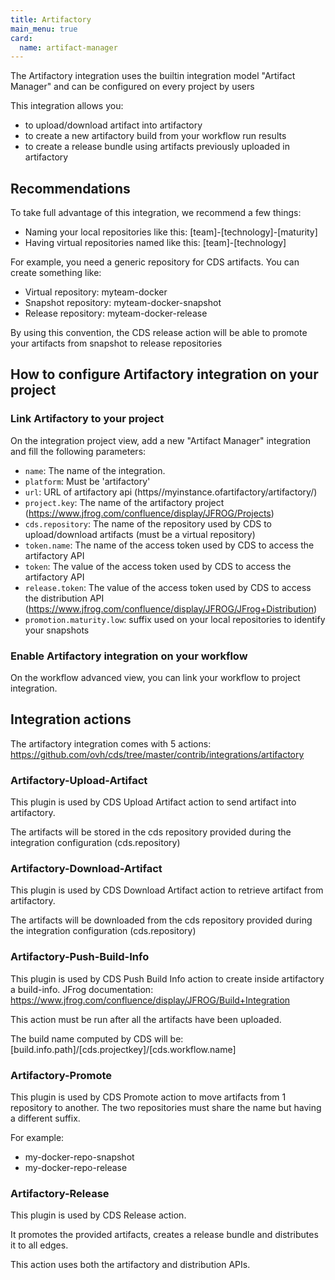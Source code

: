 ```yaml
---
title: Artifactory
main_menu: true
card: 
  name: artifact-manager
---
```


The Artifactory integration uses the builtin integration model "Artifact Manager" and can be configured on every project by users

This integration allows you:

* to upload/download artifact into artifactory
* to create a new artifactory build from your workflow run results
* to create a release bundle using artifacts previously uploaded in artifactory

## Recommendations

To take full advantage of this integration, we recommend a few things:

* Naming your local repositories like this: [team]-[technology]-[maturity]
* Having virtual repositories named like this: [team]-[technology]

For example, you need a generic repository for CDS artifacts. You can create something like:

* Virtual repository: myteam-docker
* Snapshot repository: myteam-docker-snapshot
* Release repository: myteam-docker-release

By using this convention, the CDS release action will be able to promote your artifacts from snapshot to release repositories

## How to configure Artifactory integration on your project

### Link Artifactory to your project

On the integration project view, add a new "Artifact Manager" integration and fill the following parameters:

* `name`: The name of the integration.
* `platform`: Must be 'artifactory'
* `url`: URL of artifactory api (https//myinstance.ofartifactory/artifactory/)
* `project.key`: The name of the artifactory project (https://www.jfrog.com/confluence/display/JFROG/Projects)
* `cds.repository`: The name of the repository used by CDS to upload/download artifacts (must be a virtual repository)
* `token.name`: The name of the access token used by CDS to access the artifactory API
* `token`: The value of the access token used by CDS to access the artifactory API
* `release.token`: The value of the access token used by CDS to access the distribution API (https://www.jfrog.com/confluence/display/JFROG/JFrog+Distribution)
* `promotion.maturity.low`: suffix used on your local repositories to identify your snapshots

### Enable Artifactory integration on your workflow

On the workflow advanced view, you can link your workflow to project integration.

## Integration actions

The artifactory integration comes with 5 actions: https://github.com/ovh/cds/tree/master/contrib/integrations/artifactory

### Artifactory-Upload-Artifact

This plugin is used by CDS Upload Artifact action to send artifact into artifactory.

The artifacts will be stored in the cds repository provided during the integration configuration (cds.repository)

### Artifactory-Download-Artifact

This plugin is used by CDS Download Artifact action to retrieve artifact from artifactory. 

The artifacts will be downloaded from the cds repository provided during the integration configuration (cds.repository)

### Artifactory-Push-Build-Info

This plugin is used by CDS Push Build Info action to create inside artifactory a build-info. JFrog documentation: https://www.jfrog.com/confluence/display/JFROG/Build+Integration

This action must be run after all the artifacts have been uploaded.

The build name computed by CDS will be: [build.info.path]/[cds.projectkey]/[cds.workflow.name]

### Artifactory-Promote

This plugin is used by CDS Promote action to move artifacts from 1 repository to another. The two repositories must share the name but having a different suffix.

For example:
 * my-docker-repo-snapshot
 * my-docker-repo-release


### Artifactory-Release

This plugin is used by CDS Release action. 

It promotes the provided artifacts, creates a release bundle and distributes it to all edges.

This action uses both the artifactory and distribution APIs.
